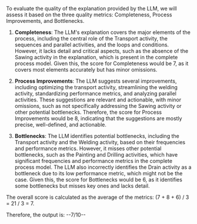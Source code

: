 To evaluate the quality of the explanation provided by the LLM, we will assess it based on the three quality metrics: Completeness, Process Improvements, and Bottlenecks.

1. **Completeness**: The LLM's explanation covers the major elements of the process, including the central role of the Transport activity, the sequences and parallel activities, and the loops and conditions. However, it lacks detail and critical aspects, such as the absence of the Sawing activity in the explanation, which is present in the complete process model. Given this, the score for Completeness would be 7, as it covers most elements accurately but has minor omissions.

2. **Process Improvements**: The LLM suggests several improvements, including optimizing the transport activity, streamlining the welding activity, standardizing performance metrics, and analyzing parallel activities. These suggestions are relevant and actionable, with minor omissions, such as not specifically addressing the Sawing activity or other potential bottlenecks. Therefore, the score for Process Improvements would be 8, indicating that the suggestions are mostly precise, well-defined, and actionable.

3. **Bottlenecks**: The LLM identifies potential bottlenecks, including the Transport activity and the Welding activity, based on their frequencies and performance metrics. However, it misses other potential bottlenecks, such as the Painting and Drilling activities, which have significant frequencies and performance metrics in the complete process model. The LLM also incorrectly identifies the Drain activity as a bottleneck due to its low performance metric, which might not be the case. Given this, the score for Bottlenecks would be 6, as it identifies some bottlenecks but misses key ones and lacks detail.

The overall score is calculated as the average of the metrics: (7 + 8 + 6) / 3 = 21 / 3 = 7.

Therefore, the output is:
--7/10--